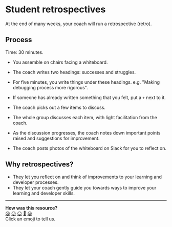 # Student retrospectives

At the end of many weeks, your coach will run a retrospective (retro).

## Process

Time: 30 minutes.

* You assemble on chairs facing a whiteboard.

* The coach writes two headings: successes and struggles.

* For five minutes, you write things under these headings.  e.g. "Making debugging process more rigorous".

* If someone has already written something that you felt, put a `+` next to it.

* The coach picks out a few items to discuss.

* The whole group discusses each item, with light facilitation from the coach.

* As the discussion progresses, the coach notes down important points raised and suggestions for improvement.

* The coach posts photos of the whiteboard on Slack for you to reflect on.

## Why retrospectives?

* They let you reflect on and think of improvements to your learning and developer processes.
* They let your coach gently guide you towards ways to improve your learning and developer skills.

<!-- BEGIN GENERATED SECTION DO NOT EDIT -->

---

**How was this resource?**  
[😫](https://airtable.com/shrUJ3t7KLMqVRFKR?prefill_Repository=makersacademy/course&prefill_File=pills/student_retrospective.md&prefill_Sentiment=😫) [😕](https://airtable.com/shrUJ3t7KLMqVRFKR?prefill_Repository=makersacademy/course&prefill_File=pills/student_retrospective.md&prefill_Sentiment=😕) [😐](https://airtable.com/shrUJ3t7KLMqVRFKR?prefill_Repository=makersacademy/course&prefill_File=pills/student_retrospective.md&prefill_Sentiment=😐) [🙂](https://airtable.com/shrUJ3t7KLMqVRFKR?prefill_Repository=makersacademy/course&prefill_File=pills/student_retrospective.md&prefill_Sentiment=🙂) [😀](https://airtable.com/shrUJ3t7KLMqVRFKR?prefill_Repository=makersacademy/course&prefill_File=pills/student_retrospective.md&prefill_Sentiment=😀)  
Click an emoji to tell us.

<!-- END GENERATED SECTION DO NOT EDIT -->
